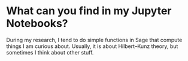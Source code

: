# What can you find in my Jupyter Notebooks?
During my research, I tend to do simple functions in Sage that compute things I am curious about. Usually, it is about Hilbert–Kunz theory, but sometimes I think about other stuff.
